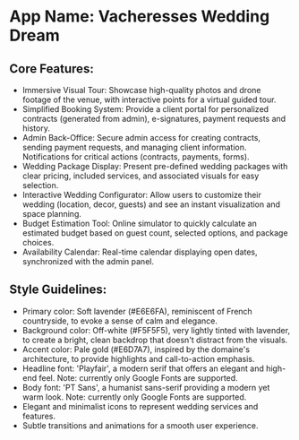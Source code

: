 # **App Name**: Vacheresses Wedding Dream

## Core Features:

- Immersive Visual Tour: Showcase high-quality photos and drone footage of the venue, with interactive points for a virtual guided tour.
- Simplified Booking System: Provide a client portal for personalized contracts (generated from admin), e-signatures, payment requests and history.
- Admin Back-Office: Secure admin access for creating contracts, sending payment requests, and managing client information. Notifications for critical actions (contracts, payments, forms).
- Wedding Package Display: Present pre-defined wedding packages with clear pricing, included services, and associated visuals for easy selection.
- Interactive Wedding Configurator: Allow users to customize their wedding (location, decor, guests) and see an instant visualization and space planning.
- Budget Estimation Tool: Online simulator to quickly calculate an estimated budget based on guest count, selected options, and package choices.
- Availability Calendar: Real-time calendar displaying open dates, synchronized with the admin panel.

## Style Guidelines:

- Primary color: Soft lavender (#E6E6FA), reminiscent of French countryside, to evoke a sense of calm and elegance.
- Background color: Off-white (#F5F5F5), very lightly tinted with lavender, to create a bright, clean backdrop that doesn't distract from the visuals.
- Accent color: Pale gold (#E6D7A7), inspired by the domaine's architecture, to provide highlights and call-to-action emphasis.
- Headline font: 'Playfair', a modern serif that offers an elegant and high-end feel. Note: currently only Google Fonts are supported.
- Body font: 'PT Sans', a humanist sans-serif providing a modern yet warm look. Note: currently only Google Fonts are supported.
- Elegant and minimalist icons to represent wedding services and features.
- Subtle transitions and animations for a smooth user experience.